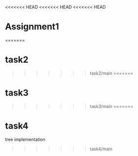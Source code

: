 <<<<<<< HEAD
<<<<<<< HEAD
<<<<<<< HEAD
# Assignment1
=======
# task2
>>>>>>> task2/main
=======
# task3
>>>>>>> task3/main
=======
# task4
tree implementation 
>>>>>>> task4/main
